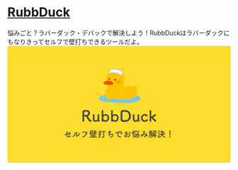 # [RubbDuck](https://rabada.herokuapp.com)
悩みごと？ラバーダック・デバックで解決しよう！RubbDuckはラバーダックにもなりきってセルフで壁打ちできるツールだよ。
![ogp](https://github.com/at946/rabada/blob/master/static/ogp.png)
